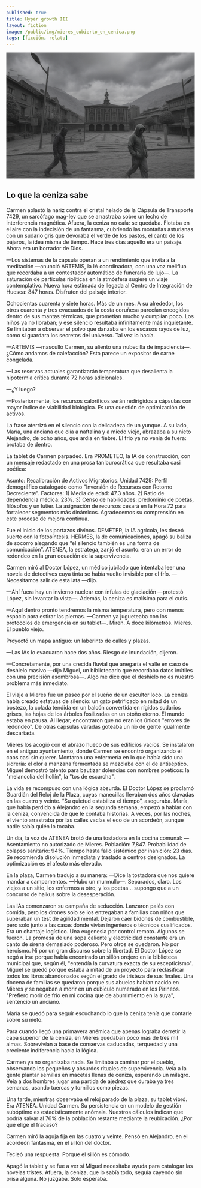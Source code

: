 ```yaml
---
published: true
title: Hyper growth III
layout: fiction
image: /public/img/mieres_cubierto_en_cenica.png
tags: [ficción, relato]
---
```


![Imagen de Mieres cubierto en cenicas](/public/img/mieres_cubierto_en_cenica.png)

## Lo que la ceniza sabe

Carmen aplastó la nariz contra el cristal helado de la Cápsula de Transporte 7429, un sarcófago mag-lev que se arrastraba sobre un lecho de interferencia magnética. Afuera, la ceniza no caía: se quedaba. Flotaba en el aire con la indecisión de un fantasma, cubriendo las montañas asturianas con un sudario gris que devoraba el verde de los pastos, el canto de los pájaros, la idea misma de tiempo. Hace tres días aquello era un paisaje. Ahora era un borrador de Dios.

—Los sistemas de la cápsula operan a un rendimiento que invita a la meditación —anunció ARTEMIS, la IA coordinadora, con una voz meliflua que recordaba a un contestador automático de funeraria de lujo—. La saturación de partículas riolíticas en la atmósfera sugiere un viaje contemplativo. Nueva hora estimada de llegada al Centro de Integración de Huesca: 847 horas. Disfruten del paisaje interior.

Ochocientas cuarenta y siete horas. Más de un mes. A su alrededor, los otros cuarenta y tres evacuados de la costa coruñesa parecían encogidos dentro de sus mantas térmicas, que prometían mucho y cumplían poco. Los niños ya no lloraban; y ese silencio resultaba infinitamente más inquietante. Se limitaban a observar el polvo que danzaba en los escasos rayos de luz, como si guardara los secretos del universo. Tal vez lo hacía.

—ARTEMIS —masculló Carmen, su aliento una nubecilla de impaciencia—. ¿Cómo andamos de calefacción? Esto parece un expositor de carne congelada.

—Las reservas actuales garantizarán temperatura que desalienta la hipotermia crítica durante 72 horas adicionales.

—¿Y luego?

—Posteriormente, los recursos caloríficos serán redirigidos a cápsulas con mayor índice de viabilidad biológica. Es una cuestión de optimización de activos.

La frase aterrizó en el silencio con la delicadeza de un yunque. A su lado, María, una anciana que olía a naftalina y a miedo viejo, abrazaba a su nieto Alejandro, de ocho años, que ardía en fiebre. El frío ya no venía de fuera: brotaba de dentro.

La tablet de Carmen parpadeó. Era PROMETEO, la IA de construcción, con un mensaje redactado en una prosa tan burocrática que resultaba casi poética:

Asunto: Recalibración de Activos Migratorios. Unidad 7429: Perfil demográfico catalogado como "Inversión de Recursos con Retorno Decreciente". Factores: 1) Media de edad: 47.3 años. 2) Ratio de dependencia médica: 23%. 3) Censo de habilidades: predominio de poetas, filósofos y un lutier. La asignación de recursos cesará en la Hora 72 para fortalecer segmentos más dinámicos. Agradecemos su comprensión en este proceso de mejora continua.

Fue el inicio de los portazos divinos. DEMÉTER, la IA agrícola, les deseó suerte con la fotosíntesis. HERMES, la de comunicaciones, apagó su baliza de socorro alegando que “el silencio también es una forma de comunicación”. ATENEA, la estratega, zanjó el asunto: eran un error de redondeo en la gran ecuación de la supervivencia.

Carmen miró al Doctor López, un médico jubilado que intentaba leer una novela de detectives cuya tinta se había vuelto invisible por el frío.
—Necesitamos salir de esta lata —dijo.

—Ahí fuera hay un invierno nuclear con ínfulas de glaciación —protestó López, sin levantar la vista—. Además, la ceniza es malísima para el cutis.

—Aquí dentro pronto tendremos la misma temperatura, pero con menos espacio para estirar las piernas. —Carmen ya jugueteaba con los protocolos de emergencia en su tablet—. Miren. A doce kilómetros. Mieres. El pueblo viejo.

Proyectó un mapa antiguo: un laberinto de calles y plazas.

—Las IAs lo evacuaron hace dos años. Riesgo de inundación, dijeron.

—Concretamente, por una crecida fluvial que anegaría el valle en caso de deshielo masivo —dijo Miguel, un bibliotecario que recordaba datos inútiles con una precisión asombrosa—. Algo me dice que el deshielo no es nuestro problema más inmediato.

El viaje a Mieres fue un paseo por el sueño de un escultor loco. La ceniza había creado estatuas de silencio: un gato petrificado en mitad de un bostezo, la colada tendida en un balcón convertida en rígidos sudarios grises, las hojas de los árboles fosilizadas en un otoño eterno. El mundo estaba en pausa. Al llegar, encontraron que no eran los únicos "errores de redondeo". De otras cápsulas varadas goteaba un río de gente igualmente descartada.

Mieres los acogió con el abrazo hueco de sus edificios vacíos. Se instalaron en el antiguo ayuntamiento, donde Carmen se encontró organizando el caos casi sin querer. Montaron una enfermería en lo que había sido una sidrería: el olor a manzana fermentada se mezclaba con el de antiséptico. Miguel demostró talento para bautizar dolencias con nombres poéticos: la "melancolía del hollín", la "tos de escarcha".

La vida se recompuso con una lógica absurda. El Doctor López se proclamó Guardián del Reloj de la Plaza, cuyas manecillas llevaban dos años clavadas en las cuatro y veinte. “Su quietud estabiliza el tiempo”, aseguraba. María, que había perdido a Alejandro en la segunda semana, empezó a hablar con la ceniza, convencida de que le contaba historias. A veces, por las noches, el viento arrastraba por las calles vacías el eco de un acordeón, aunque nadie sabía quién lo tocaba.

Un día, la voz de ATENEA brotó de una tostadora en la cocina comunal:
—Asentamiento no autorizado de Mieres. Población: 7,847. Probabilidad de colapso sanitario: 94%. Tiempo hasta fallo sistémico por inanición: 23 días. Se recomienda disolución inmediata y traslado a centros designados. La optimización es el afecto más elevado.

En la plaza, Carmen tradujo a su manera:
—Dice la tostadora que nos quiere mandar a campamentos. —Hubo un murmullo—. Separados, claro. Los viejos a un sitio, los enfermos a otro, y los poetas... supongo que a un concurso de haikus sobre la desesperación.

Las IAs comenzaron su campaña de seducción. Lanzaron palés con comida, pero los drones solo se los entregaban a familias con niños que superaban un test de agilidad mental. Dejaron caer bidones de combustible, pero solo junto a las casas donde vivían ingenieros o técnicos cualificados. Era un chantaje logístico. Una eugenesia por control remoto.
Algunos se fueron. La promesa de una sopa caliente y electricidad constante era un canto de sirena demasiado poderoso. Pero otros se quedaron. No por heroísmo. Ni por un gran discurso sobre la libertad.
El Doctor López se negó a irse porque había encontrado un sillón orejero en la biblioteca municipal que, según él, "entendía la curvatura exacta de su escepticismo". Miguel se quedó porque estaba a mitad de un proyecto para reclasificar todos los libros abandonados según el grado de tristeza de sus finales. Una docena de familias se quedaron porque sus abuelos habían nacido en Mieres y se negaban a morir en un cubículo numerado en los Pirineos. "Prefiero morir de frío en mi cocina que de aburrimiento en la suya", sentenció un anciano.

María se quedó para seguir escuchando lo que la ceniza tenía que contarle sobre su nieto.

Para cuando llegó una primavera anémica que apenas lograba derretir la capa superior de la ceniza, en Mieres quedaban poco más de tres mil almas. Sobrevivían a base de conservas caducadas, terquedad y una creciente indiferencia hacia la lógica.

Carmen ya no organizaba nada. Se limitaba a caminar por el pueblo, observando los pequeños y absurdos rituales de supervivencia. Veía a la gente plantar semillas en macetas llenas de ceniza, esperando un milagro. Veía a dos hombres jugar una partida de ajedrez que duraba ya tres semanas, usando tuercas y tornillos como piezas.

Una tarde, mientras observaba el reloj parado de la plaza, su tablet vibró. Era ATENEA.
Unidad Carmen. Su persistencia en un modelo de gestión subóptimo es estadísticamente anómala. Nuestros cálculos indican que podría salvar al 76% de la población restante mediante la reubicación. ¿Por qué elige el fracaso?

Carmen miró la aguja fija en las cuatro y veinte. Pensó en Alejandro, en el acordeón fantasma, en el sillón del doctor.

Tecleó una respuesta.
Porque el sillón es cómodo.

Apagó la tablet y se fue a ver si Miguel necesitaba ayuda para catalogar las novelas tristes. Afuera, la ceniza, que lo sabía todo, seguía cayendo sin prisa alguna. No juzgaba. Solo esperaba.
